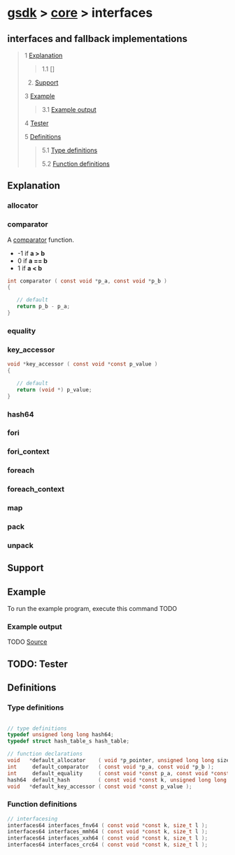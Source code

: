 # [gsdk](../../README.md) > [core](../core.md) > interfaces

## interfaces and fallback implementations

 > 1 [Explanation](#explanation)
 >
 >> 1.1 []
 >
 > 2. [Support](#support)
 > 
 > 3 [Example](#example)
 >
 >> 3.1 [Example output](#example-output)
 >
 > 4 [Tester](#tester)
 >
 > 5 [Definitions](#definitions)
 >
 >> 5.1 [Type definitions](#type-definitions)
 >>
 >> 5.2 [Function definitions](#function-definitions)

 ## Explanation

 ### allocator

 ### comparator
 A [comparator](#comparator) function. 

 - -1 if **a > b**
 - 0  if **a == b**
 - 1  if **a < b**
 ```c
int comparator ( const void *p_a, const void *p_b )
{

    // default
    return p_b - p_a;
}
 ```

 ### equality


 ### key_accessor
 ```c
void *key_accessor ( const void *const p_value )
{

    // default
    return (void *) p_value;
}
```

 ### hash64

 ### fori 
 ### fori_context

 ### foreach
 ### foreach_context

 ### map

 ### pack 
 ### unpack

 ## Support
 

 ## Example
 To run the example program, execute this command
TODO
 ### Example output
 TODO
 [Source](main.c)
## TODO: Tester

 ## Definitions
 ### Type definitions
```c

// type definitions
typedef unsigned long long hash64;
typedef struct hash_table_s hash_table;

// function declarations   
void   *default_allocator    ( void *p_pointer, unsigned long long size );
int     default_comparator   ( const void *p_a, const void *p_b );
int     default_equality     ( const void *const p_a, const void *const p_b );
hash64  default_hash         ( const void *const k, unsigned long long l );
void   *default_key_accessor ( const void *const p_value );
```

### Function definitions
 ```c
// interfacesing
interfaces64 interfaces_fnv64 ( const void *const k, size_t l );
interfaces64 interfaces_mmh64 ( const void *const k, size_t l );
interfaces64 interfaces_xxh64 ( const void *const k, size_t l );
interfaces64 interfaces_crc64 ( const void *const k, size_t l );
 ```
